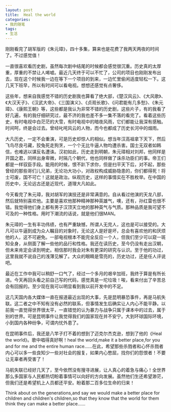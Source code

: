 ```yaml
---
layout: post
title:  Heal the world
categories:
- 我的随笔
tags:
- 生活
---
```


刚刚看完了胡军版的《朱元璋》，四十多集，算来也是花费了我两天两夜的时间了。不过感觉值！

一直很喜欢看历史剧，虽然每次剧中结尾的时候都会感觉很沉重。历史真的太厚重，厚重的不禁让人唏嘘。最近几天终于可以不忙了，公司的项目也刚刚发布出去，现在这个时候我一边在等下一个项目的到来，一边忙里偷闲适度轻松一下。这几天下班早，所以有时间可以看电视。想想还感觉有点奢侈。

这些年，想来自我感觉不错的历史剧我也算看了绝大部，《楚汉风云》、《大风歌》、《大汉天子》、《汉武大帝》、《三国演义》、《贞观长歌》、《问君能有几多愁》、《朱元璋》、《康熙王朝》等，这些都是我认为非常不错的历史剧，这些片子，有的我看了好几遍，有的我仔细研究过，最不济的我也差不多一集不落的看完了。看着这些历史，有时电视中白茫茫的大雪，有时电视中的暗夜风雨，它们都能让我深有感触。时间呵，终是会过去。曾经叱咤风云的人物，而今也都成了历史长河中的烟雨。

大凡历史，一定不会重演，可是历史却惊人的相似。想当年汉高祖拿下天下，然后飞鸟尽良弓藏，狡兔死走狗烹，一个个无比牛逼人物均遭杀害。国士无双者如韩信，也难逃以谋反名遭诛。汉初如此，历史走到明朝，朱元璋相对刘邦，他同样是开国之君，同样出身卑微，时隔几个朝代，他也同样做了诛杀功臣们的事。帝王们都是一样驭臣手段。能用的时候，恨不趴下求你，但是扫平天下后，对不起，那些曾经的那些哥们儿兄弟，无论功大功小，对政权构成威胁隐患的，你们都得死！将士可废，国不可亡！这就是政治。纵观历史，这样的事情实在不胜枚举。在中国的历史中，无论远古还是近现代，道理大凡如此。

今天看完了朱元璋，我对胡军的演技还是非常满意的。自从看过他演的天龙八部，然后就特别喜欢他。主要是喜欢他那种精神那种英雄气，噢，还有，孙红雷也很不错。我觉得他们身上都有男子汉顶天立地的那种英气与气质。那种品质是我可望不可及的一种性格。用时下潮流的话说，就是他们很MAN。

朱元璋的一生有丰功伟绩，也有严重缺憾，所谓人无完人，这也是可以接受的。大凡可以牛逼到成为众人瞩目的对象时，无论这人是好是坏，总会有喜欢他的和厌烦他的人，这不可避免。一部电视根本不能完全反应一个人，但我们至少可以窥一斑知全身，从侧面了解一些他的品行和性格。我还在读历史，至今仍没有走出汉朝，但未来肯定会读到明史。相信那时我会对朱有更深的研究与认识。至于他的功过，这里我就不说自己的浅薄见解了。大众的眼睛是雪亮的，历史功过，还是任人评说吧。

最近在工作中我可以稍舒一口气了，经过一个多月的艰辛加班，我终于算是有所长进。今天再回头看之前自己写的代码，感觉真是一坨垃圾！唉，看来付出了辛苦总会有回报的。至少现在我可以明显看到我以前开发中的不足。

这几天国内各大媒体一直在报道最近出现的大事，先是昆明暴恐事件，再是马航失联。这二者之中不知有没有必然的联系，但事情发生后确实让人内心不能平静。以前我一直觉得世界很太平，一直错觉的认为暴力与战争只属于课本中的过去，属于别的世界。可是昆明事件让我觉得我们的国家现在并不安宁。大到环球国际环境，小到国内各种纷争，可谓内忧外患了。

在昆明事件后，我还是八竿子打不着的想到了迈克尔杰克逊，想到了他的《Heal the world》。歌中唱得真好啊！heal the world,make it a better place,for you and for me and the entire human race......在此，希望那些杀戮者和心怀杀戮者内心可以多一些良知少一些对社会的报复，如果内心憋屈，找你们的怨恨者！不要让无辜者再受害了！

马航失联已经好几天了，至今依然没有搜寻进展，让人真心的着急与痛心！全世界那么多国家与人民都热切盼着事情可以向好的方向发展。虽然他们生还希望渺茫，但我们还是希望机上人员都还平安。盼着那二百多位生命的归来！

Think about on the generations,and say we would make a better place for children and children's children,so that they know that the world for them think they can make a better place......






